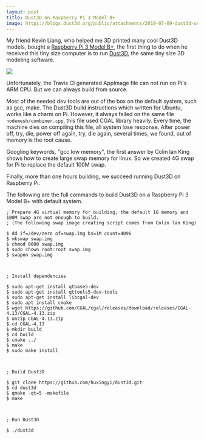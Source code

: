 ```yaml
---
layout: post
title: Dust3D on Raspberry Pi 3 Model B+
image: https://blogs.dust3d.org/public/attachments/2019-07-09-dust3d-on-raspberry-pi-3-model-b-plus/dust3d-on-raspberry-pi-480.png
---
```


My friend Kevin Liang, who helped me 3D printed many cool Dust3D models, bought a [Raspberry Pi 3 Model B+](https://www.raspberrypi.org/products/raspberry-pi-3-model-b-plus/), the first thing to do when he received this tiny size computer is to run [Dust3D](https://github.com/huxingyi/dust3d), the same tiny size 3D modeling software.  

![](https://blogs.dust3d.org/public/attachments/2019-07-09-dust3d-on-raspberry-pi-3-model-b-plus/dust3d-on-raspberry-pi-480.png)   

Unfortunately, the Travis CI generated AppImage file can not run on Pi's ARM CPU. But we can always build from source.

Most of the needed dev tools are out of the box on the default system, such as gcc, make. The Dust3D build instructions which written for Ubuntu, works like a charm on Pi. However, it always failed on the same file `nodemesh/combiner.cpp`, this file used CGAL library heavily. Every time, the machine dies on compiling this file, all system lose response. After power off, try, die, power off again, try, die again, several times, we found, out of memory is the root cause.

Googling keywords, "gcc low memory", the first answer by Colin lan King shows how to create large swap memory for linux. So we created 4G swap for Pi to replace the default 100M swap.

Finally, more than one hours building, we succeed running Dust3D on Raspberry Pi.

The following are the full commands to build Dust3D on a Raspberry Pi 3 Model B+ with default system.
```
; Prepare 4G virtual memory for building, the default 1G memory and 100M swap are not enough to build.
; (The following swap image creating script comes from Colin lan King)

$ dd if=/dev/zero of=swap.img bs=1M count=4096
$ mkswap swap.img
$ chmod 0600 swap.img
$ sudo chown root:root swap.img
$ swapon swap.img



; Install dependencies

$ sudo apt-get install qtbase5-dev
$ sudo apt-get install qttools5-dev-tools
$ sudo apt-get install libcgal-dev
$ sudo apt install cmake
$ wget https://github.com/CGAL/cgal/releases/download/releases/CGAL-4.13/CGAL-4.13.zip
$ unzip CGAL-4.13.zip
$ cd CGAL-4.13
$ mkdir build
$ cd build
$ cmake ../
$ make
$ sudo make install



; Build Dust3D

$ git clone https://github.com/huxingyi/dust3d.git
$ cd dust3d
$ qmake -qt=5 -makefile
$ make



; Run Dust3D

$ ./dust3d
```
